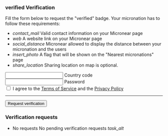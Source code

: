 <section id="verification">
  <h3>
      <span class="material-icons">
      verified
      </span>
      Verification
  </h3>
    <div>
      <p>Fill the form below to request the "verified" badge. Your micronation has to follow these requirements:</p>
    <ul class="">
      <li class="">
        <span>
        <i class="material-icons -icon">contact_mail</i>
          Valid contact information on your Micronear page
      </span>
      </li>
      <li class="">
        <span>
        <i class="material-icons -icon">web</i>
          A website link on your Micronear page
      </span>
      </li>
      <li class="">
        <span>
        <i class="material-icons -icon">social_distance</i>
          Micronear allowed to display the distance between your micronation and the users
      </span>
      </li>
      <li class="">
        <span>
        <i class="material-icons -icon">insert_photo</i>
          A flag that will be shown on the "Nearest micronations" page
      </span>
      </li>
      <li class="">
        <span>
        <i class="material-icons -icon">share_location</i>
          Sharing location on map is optional.
      </span>
      </li>
    </ul>
    </div>
    <form id="verification__form" class="">
    <div class="textfield">
      <input class="uppercase" type="text" maxlength="4" autocomplete="username" id="verification__code" autocomplete="country" required />
      <label class="mdl-textfield__label" for="verification__code">Country code</label>
    </div>
    <div class="textfield">
      <input type="password" maxlength="256" autocomplete="current-password" id="verification__password" autocomplete="current-password" required />
      <label class="mdl-textfield__label" for="verification__password">Password</label>
    </div>
    <label class="checkbox" for="verification__terms">
      <input type="checkbox" id="verification__terms" class="mdl-checkbox__input" required />
      <span class="mdl-checkbox__label">I agree to the <a href="privacy.html">Terms of Service</a> and the <a href="privacy.html">Privacy Policy</a></span>
    </label>
    <hr>
    <button type="submit" class="button accent" id="verification__request">
      Request verification
    </button>
  </form>
</section>
<section>
  <h3>Verification requests</h3>
    <ul id="verification_requests" class="list">
      <li class="listitem">
            <span>
                <span>No requests</span>
                <span>
                    No pending verification requests
                </span>
            </span>
            <span>
                <i class="material-icons">task_alt</i>
            </span>
      </li>
  </ul>
</section>
